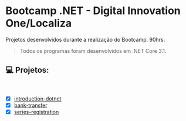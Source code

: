 # Bootcamp .NET - Digital Innovation One/Localiza

Projetos desenvolvidos durante a realização do Bootcamp. 90hrs. 

> Todos os programas foram desenvolvidos em .NET Core 3.1.


## 💻 Projetos:
<br>

- [x] [introduction-dotnet](https://github.com/DeniseLuiz/bootcamp-dotnet-localiza-dio/tree/main/introduction-dotnet)
- [X] [bank-transfer](https://github.com/DeniseLuiz/bootcamp-dotnet-localiza-dio/tree/main/bank-transfer)
- [x] [series-registration](https://github.com/DeniseLuiz/bootcamp-dotnet-localiza-dio/tree/main/series-registration)
<br>
